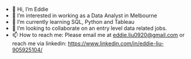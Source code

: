 - 👋 Hi, I’m Eddie
- 👀 I’m interested in working as a Data Analyst in Melbourne
- 🌱 I’m currently learning SQL, Python and Tableau
- 💞️ I’m looking to collaborate on an entry level data related jobs.
- 📫 How to reach me: Please email me at eddie.liu0920@gmail.com or reach me via linkedin: https://www.linkedin.com/in/eddie-liu-905925104/

<!---
EdwardOnShow/EdwardOnShow is a ✨ special ✨ repository because its `README.md` (this file) appears on your GitHub profile.
You can click the Preview link to take a look at your changes.
--->
